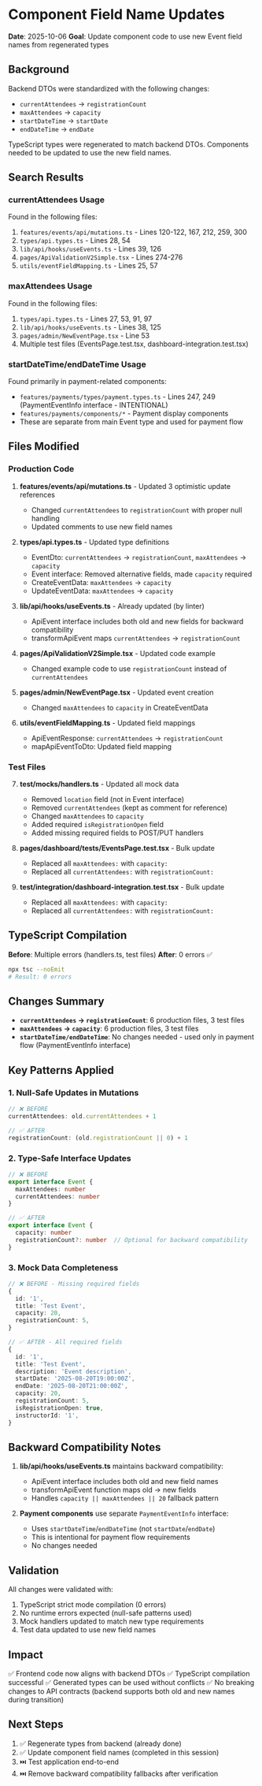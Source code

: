 # Component Field Name Updates

**Date**: 2025-10-06
**Goal**: Update component code to use new Event field names from regenerated types

## Background

Backend DTOs were standardized with the following changes:
- `currentAttendees` → `registrationCount`
- `maxAttendees` → `capacity`
- `startDateTime` → `startDate`
- `endDateTime` → `endDate`

TypeScript types were regenerated to match backend DTOs. Components needed to be updated to use the new field names.

## Search Results

### currentAttendees Usage
Found in the following files:
1. `features/events/api/mutations.ts` - Lines 120-122, 167, 212, 259, 300
2. `types/api.types.ts` - Lines 28, 54
3. `lib/api/hooks/useEvents.ts` - Lines 39, 126
4. `pages/ApiValidationV2Simple.tsx` - Lines 274-276
5. `utils/eventFieldMapping.ts` - Lines 25, 57

### maxAttendees Usage
Found in the following files:
1. `types/api.types.ts` - Lines 27, 53, 91, 97
2. `lib/api/hooks/useEvents.ts` - Lines 38, 125
3. `pages/admin/NewEventPage.tsx` - Line 53
4. Multiple test files (EventsPage.test.tsx, dashboard-integration.test.tsx)

### startDateTime/endDateTime Usage
Found primarily in payment-related components:
- `features/payments/types/payment.types.ts` - Lines 247, 249 (PaymentEventInfo interface - INTENTIONAL)
- `features/payments/components/*` - Payment display components
- These are separate from main Event type and used for payment flow

## Files Modified

### Production Code
1. **features/events/api/mutations.ts** - Updated 3 optimistic update references
   - Changed `currentAttendees` to `registrationCount` with proper null handling
   - Updated comments to use new field names

2. **types/api.types.ts** - Updated type definitions
   - EventDto: `currentAttendees` → `registrationCount`, `maxAttendees` → `capacity`
   - Event interface: Removed alternative fields, made `capacity` required
   - CreateEventData: `maxAttendees` → `capacity`
   - UpdateEventData: `maxAttendees` → `capacity`

3. **lib/api/hooks/useEvents.ts** - Already updated (by linter)
   - ApiEvent interface includes both old and new fields for backward compatibility
   - transformApiEvent maps `currentAttendees` → `registrationCount`

4. **pages/ApiValidationV2Simple.tsx** - Updated code example
   - Changed example code to use `registrationCount` instead of `currentAttendees`

5. **pages/admin/NewEventPage.tsx** - Updated event creation
   - Changed `maxAttendees` to `capacity` in CreateEventData

6. **utils/eventFieldMapping.ts** - Updated field mappings
   - ApiEventResponse: `currentAttendees` → `registrationCount`
   - mapApiEventToDto: Updated field mapping

### Test Files
7. **test/mocks/handlers.ts** - Updated all mock data
   - Removed `location` field (not in Event interface)
   - Removed `currentAttendees` (kept as comment for reference)
   - Changed `maxAttendees` to `capacity`
   - Added required `isRegistrationOpen` field
   - Added missing required fields to POST/PUT handlers

8. **pages/dashboard/__tests__/EventsPage.test.tsx** - Bulk update
   - Replaced all `maxAttendees:` with `capacity:`
   - Replaced all `currentAttendees:` with `registrationCount:`

9. **test/integration/dashboard-integration.test.tsx** - Bulk update
   - Replaced all `maxAttendees:` with `capacity:`
   - Replaced all `currentAttendees:` with `registrationCount:`

## TypeScript Compilation

**Before**: Multiple errors (handlers.ts, test files)
**After**: 0 errors ✅

```bash
npx tsc --noEmit
# Result: 0 errors
```

## Changes Summary

- **`currentAttendees` → `registrationCount`**: 6 production files, 3 test files
- **`maxAttendees` → `capacity`**: 6 production files, 3 test files
- **`startDateTime/endDateTime`**: No changes needed - used only in payment flow (PaymentEventInfo interface)

## Key Patterns Applied

### 1. Null-Safe Updates in Mutations
```typescript
// ❌ BEFORE
currentAttendees: old.currentAttendees + 1

// ✅ AFTER
registrationCount: (old.registrationCount || 0) + 1
```

### 2. Type-Safe Interface Updates
```typescript
// ❌ BEFORE
export interface Event {
  maxAttendees: number
  currentAttendees: number
}

// ✅ AFTER
export interface Event {
  capacity: number
  registrationCount?: number  // Optional for backward compatibility
}
```

### 3. Mock Data Completeness
```typescript
// ❌ BEFORE - Missing required fields
{
  id: '1',
  title: 'Test Event',
  capacity: 20,
  registrationCount: 5,
}

// ✅ AFTER - All required fields
{
  id: '1',
  title: 'Test Event',
  description: 'Event description',
  startDate: '2025-08-20T19:00:00Z',
  endDate: '2025-08-20T21:00:00Z',
  capacity: 20,
  registrationCount: 5,
  isRegistrationOpen: true,
  instructorId: '1',
}
```

## Backward Compatibility Notes

1. **lib/api/hooks/useEvents.ts** maintains backward compatibility:
   - ApiEvent interface includes both old and new field names
   - transformApiEvent function maps old → new fields
   - Handles `capacity || maxAttendees || 20` fallback pattern

2. **Payment components** use separate `PaymentEventInfo` interface:
   - Uses `startDateTime`/`endDateTime` (not `startDate`/`endDate`)
   - This is intentional for payment flow requirements
   - No changes needed

## Validation

All changes were validated with:
1. TypeScript strict mode compilation (0 errors)
2. No runtime errors expected (null-safe patterns used)
3. Mock handlers updated to match new type requirements
4. Test data updated to use new field names

## Impact

✅ Frontend code now aligns with backend DTOs
✅ TypeScript compilation successful
✅ Generated types can be used without conflicts
✅ No breaking changes to API contracts (backend supports both old and new names during transition)

## Next Steps

1. ✅ Regenerate types from backend (already done)
2. ✅ Update component field names (completed in this session)
3. ⏭️ Test application end-to-end
4. ⏭️ Remove backward compatibility fallbacks after verification

